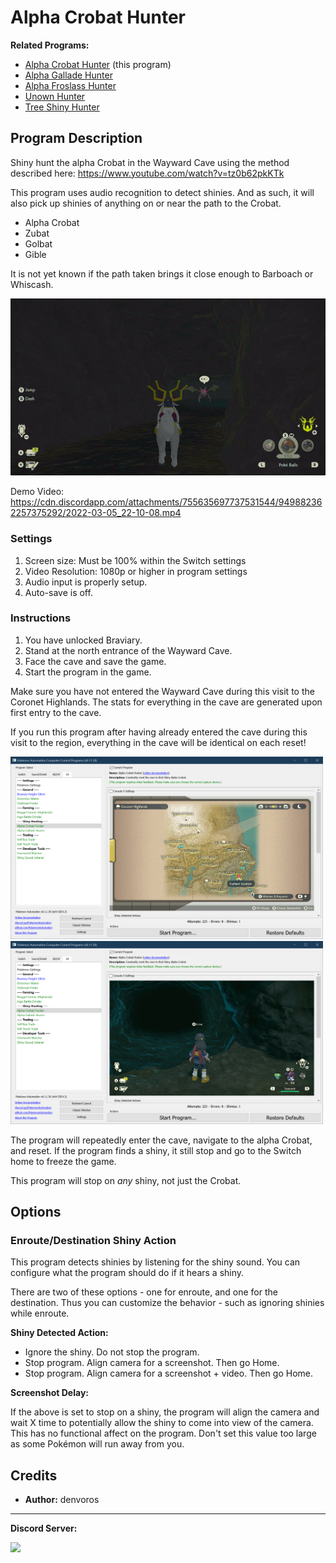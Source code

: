 # Alpha Crobat Hunter

**Related Programs:**
- [Alpha Crobat Hunter](AlphaCrobatHunter.md) (this program)
- [Alpha Gallade Hunter](AlphaGalladeHunter.md)
- [Alpha Froslass Hunter](AlphaFroslassHunter.md)
- [Unown Hunter](UnownHunter.md)
- [Tree Shiny Hunter](TreeShinyHunter.md)

## Program Description

Shiny hunt the alpha Crobat in the Wayward Cave using the method described here: https://www.youtube.com/watch?v=tz0b62pkKTk

This program uses audio recognition to detect shinies. And as such, it will also pick up shinies of anything on or near the path to the Crobat.
- Alpha Crobat
- Zubat
- Golbat
- Gible

It is not yet known if the path taken brings it close enough to Barboach or Whiscash.

<img src="images/AlphaCrobatHunter-0.jpg">

Demo Video: https://cdn.discordapp.com/attachments/755635697737531544/949882362257375292/2022-03-05_22-10-08.mp4


### Settings

1. Screen size: Must be 100% within the Switch settings
2. Video Resolution: 1080p or higher in program settings
3. Audio input is properly setup.
4. Auto-save is off.


### Instructions

1. You have unlocked Braviary.
2. Stand at the north entrance of the Wayward Cave.
3. Face the cave and save the game.
4. Start the program in the game.

Make sure you have not entered the Wayward Cave during this visit to the Coronet Highlands.
The stats for everything in the cave are generated upon first entry to the cave.

If you run this program after having already entered the cave during this visit to the region, everything in the cave will be identical on each reset!

<img src="images/AlphaCrobatHunter-1.png" width="500"> <img src="images/AlphaCrobatHunter-2.png" width="500">

The program will repeatedly enter the cave, navigate to the alpha Crobat, and reset.
If the program finds a shiny, it still stop and go to the Switch home to freeze the game.

This program will stop on *any* shiny, not just the Crobat.


## Options


### Enroute/Destination Shiny Action

This program detects shinies by listening for the shiny sound. You can configure what the program should do if it hears a shiny.

There are two of these options - one for enroute, and one for the destination. Thus you can customize the behavior - such as ignoring shinies while enroute.

**Shiny Detected Action:**
- Ignore the shiny. Do not stop the program.
- Stop program. Align camera for a screenshot. Then go Home.
- Stop program. Align camera for a screenshot + video. Then go Home.

**Screenshot Delay:**

If the above is set to stop on a shiny, the program will align the camera and wait X time to potentially allow the shiny to come into view of the camera.
This has no functional affect on the program. Don't set this value too large as some Pokémon will run away from you.


## Credits

- **Author:** denvoros


<hr>

**Discord Server:** 

[<img src="https://canary.discordapp.com/api/guilds/695809740428673034/widget.png?style=banner2">](https://discord.gg/cQ4gWxN)
